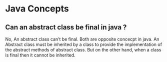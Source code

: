 # Java Concepts
## Can an abstract class be final in java ?
No, An abstract class can’t be final.
Both are opposite concecpt in java. 
An Abstract class must be inherited by a class to provide the implementation of the abstract methods of abstract class. But on the other hand, when a class is final then it cannot be inherited.


